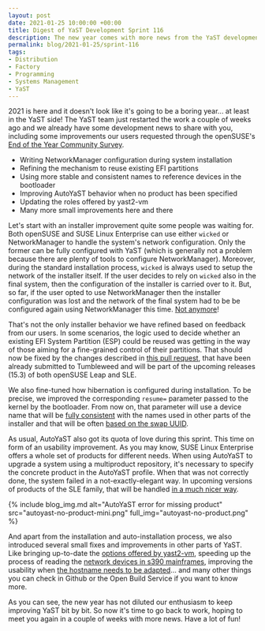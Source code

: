 ```yaml
---
layout: post
date: 2021-01-25 10:00:00 +00:00
title: Digest of YaST Development Sprint 116
description: The new year comes with more news from the YaST development team, check them out!
permalink: blog/2021-01-25/sprint-116
tags:
- Distribution
- Factory
- Programming
- Systems Management
- YaST
---
```


2021 is here and it doesn't look like it's going to be a boring year... at least in the YaST side!
The YaST team just restarted the work a couple of weeks ago and we already have some development
news to share with you, including some improvements our users requested through the openSUSE's
[End of the Year Community
Survey](https://news.opensuse.org/2021/01/07/opensuse-community-publishes-end-of-year-survey-results/).

- Writing NetworkManager configuration during system installation
- Refining the mechanism to reuse existing EFI partitions
- Using more stable and consistent names to reference devices in the bootloader
- Improving AutoYaST behavior when no product has been specified
- Updating the roles offered by yast2-vm
- Many more small improvements here and there

Let's start with an installer improvement quite some people was waiting for. Both openSUSE and SUSE
Linux Enterprise can use either `wicked` or NetworkManager to handle the system's network
configuration. Only the former can be fully configured with YaST (which is generally not a problem
because there are plenty of tools to configure NetworkManager). Moreover, during the standard
installation process, `wicked` is always used to setup the network of the installer itself.  If the
user decides to rely on `wicked` also in the final system, then the configuration of the installer
is carried over to it. But, so far, if the user opted to use NetworkManager then the installer
configuration was lost and the network of the final system had to be be configured again using
NetworkManager this time. [Not anymore](https://github.com/yast/yast-network/pull/1149)!

That's not the only installer behavior we have refined based on feedback from our users. In some
scenarios, the logic used to decide whether an existing EFI System Partition (ESP) could be reused
was getting in the way of those aiming for a fine-grained control of their partitions. That should
now be fixed by the changes described in [this pull
request](https://github.com/yast/yast-network/pull/1149), that have been already submitted to
Tumbleweed and will be part of the upcoming releases (15.3) of both openSUSE Leap and SLE.

We also fine-tuned how hibernation is configured during installation. To be precise, we improved the
corresponding `resume=` parameter passed to the kernel by the bootloader. From now on, that
parameter will use a device name that will be [fully
consistent](https://github.com/yast/yast-bootloader/pull/628) with the names used in other parts of
the installer and that will be often [based on the swap
UUID](https://github.com/yast/yast-storage-ng/pull/1192).

As usual, AutoYaST also got its quota of love during this sprint. This time on form of an usability
improvement. As you may know, SUSE Linux Enterprise offers a whole set of products for different
needs. When using AutoYaST to upgrade a system using a multiproduct repository, it's necessary to
specify the concrete product in the AutoYaST profile. When that was not correctly done, the system
failed in a not-exactly-elegant way. In upcoming versions of products of the SLE family, that will
be handled [in a much nicer way](https://github.com/yast/yast-autoinstallation/pull/724).

{% include blog_img.md alt="AutoYaST error for missing product"
src="autoyast-no-product-mini.png" full_img="autoyast-no-product.png" %}

And apart from the installation and auto-installation process, we also introduced several small
fixes and improvements in other parts of YaST. Like bringing up-to-date the [options offered by
yast2-vm](https://github.com/yast/yast-vm/pull/50), speeding up the process of reading the [network
devices in s390 mainframes](https://github.com/yast/yast-network/pull/1150), improving the usability
when [the hostname needs to be adapted](https://github.com/yast/yast-network/pull/1134)... and many
other things you can check in Github or the Open Build Service if you want to know more.

As you can see, the new year has not diluted our enthusiasm to keep improving YaST bit by bit.
So now it's time to go back to work, hoping to meet you again in a couple of weeks with more news.
Have a lot of fun!
